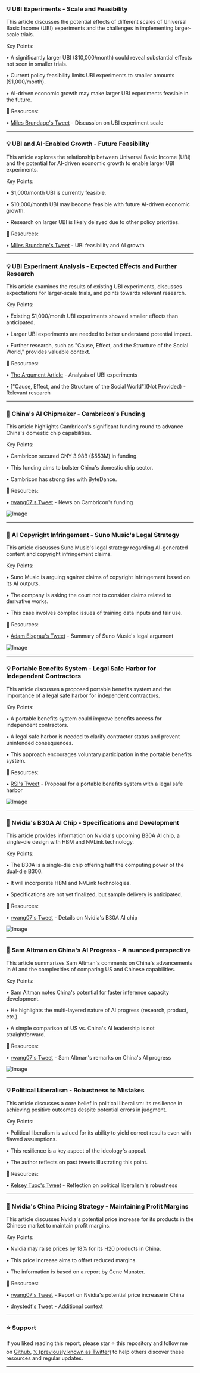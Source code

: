 ### 💡 UBI Experiments - Scale and Feasibility

This article discusses the potential effects of different scales of Universal Basic Income (UBI) experiments and the challenges in implementing larger-scale trials.

Key Points:

• A significantly larger UBI ($10,000/month) could reveal substantial effects not seen in smaller trials.


• Current policy feasibility limits UBI experiments to smaller amounts ($1,000/month).


• AI-driven economic growth may make larger UBI experiments feasible in the future.


🔗 Resources:

• [Miles Brundage's Tweet](https://x.com/Miles_Brundage/status/1957959898815426678) - Discussion on UBI experiment scale


---
### 💡 UBI and AI-Enabled Growth - Future Feasibility

This article explores the relationship between Universal Basic Income (UBI) and the potential for AI-driven economic growth to enable larger UBI experiments.

Key Points:

• $1,000/month UBI is currently feasible.


• $10,000/month UBI may become feasible with future AI-driven economic growth.


• Research on larger UBI is likely delayed due to other policy priorities.


🔗 Resources:

• [Miles Brundage's Tweet](https://x.com/Miles_Brundage/status/1957960576182939650) -  UBI feasibility and AI growth


---
### 💡 UBI Experiment Analysis - Expected Effects and Further Research

This article examines the results of existing UBI experiments, discusses expectations for larger-scale trials, and points towards relevant research.

Key Points:

• Existing $1,000/month UBI experiments showed smaller effects than anticipated.


• Larger UBI experiments are needed to better understand potential impact.


• Further research, such as "Cause, Effect, and the Structure of the Social World," provides valuable context.


🔗 Resources:

• [The Argument Article](https://theargumentmag.com/p/giving-people-money-helped-less-than…) - Analysis of UBI experiments


• ["Cause, Effect, and the Structure of the Social World"](Not Provided) - Relevant research


---
### 🤖 China's AI Chipmaker - Cambricon's Funding

This article highlights Cambricon's significant funding round to advance China's domestic chip capabilities.

Key Points:

• Cambricon secured CNY 3.98B ($553M) in funding.


• This funding aims to bolster China's domestic chip sector.


• Cambricon has strong ties with ByteDance.


🔗 Resources:

• [rwang07's Tweet](https://x.com/rwang07/status/1957952897208954921) - News on Cambricon's funding


![Image](https://pbs.twimg.com/media/GywKp_SXkAAKtuY?format=png&name=small)


---
### 🤖 AI Copyright Infringement - Suno Music's Legal Strategy

This article discusses Suno Music's legal strategy regarding AI-generated content and copyright infringement claims.

Key Points:

• Suno Music is arguing against claims of copyright infringement based on its AI outputs.


• The company is asking the court not to consider claims related to derivative works.


• This case involves complex issues of training data inputs and fair use.


🔗 Resources:

• [Adam Eisgrau's Tweet](https://x.com/AdamEisgrau/status/1957837078764630026) - Summary of Suno Music's legal argument


![Image](https://pbs.twimg.com/media/GyuicrHacAEttlC?format=png&name=small)


---
### 💡 Portable Benefits System - Legal Safe Harbor for Independent Contractors

This article discusses a proposed portable benefits system and the importance of a legal safe harbor for independent contractors.

Key Points:

• A portable benefits system could improve benefits access for independent contractors.


• A legal safe harbor is needed to clarify contractor status and prevent unintended consequences.


• This approach encourages voluntary participation in the portable benefits system.


🔗 Resources:

• [RSI's Tweet](https://x.com/RSI/status/1957830023764689332) - Proposal for a portable benefits system with a legal safe harbor


![Image](https://pbs.twimg.com/media/GyucB7qWQAA-Cha?format=jpg&name=small)


---
### 🤖 Nvidia's B30A AI Chip - Specifications and Development

This article provides information on Nvidia's upcoming B30A AI chip, a single-die design with HBM and NVLink technology.

Key Points:

• The B30A is a single-die chip offering half the computing power of the dual-die B300.


• It will incorporate HBM and NVLink technologies.


• Specifications are not yet finalized, but sample delivery is anticipated.


🔗 Resources:

• [rwang07's Tweet](https://x.com/rwang07/status/1957759693457064155) -  Details on Nvidia's B30A AI chip


![Image](https://pbs.twimg.com/media/GytbFQcXMAAJtXM?format=jpg&name=small)


---
### 🤖 Sam Altman on China's AI Progress - A nuanced perspective

This article summarizes Sam Altman's comments on China's advancements in AI and the complexities of comparing US and Chinese capabilities.

Key Points:

• Sam Altman notes China's potential for faster inference capacity development.


• He highlights the multi-layered nature of AI progress (research, product, etc.).


• A simple comparison of US vs. China's AI leadership is not straightforward.


🔗 Resources:

• [rwang07's Tweet](https://x.com/rwang07/status/1957758234200064001) - Sam Altman's remarks on China's AI progress


![Image](https://pbs.twimg.com/media/GytaiFOXIAAfeUT?format=jpg&name=small)


---
### 💡 Political Liberalism - Robustness to Mistakes

This article discusses a core belief in political liberalism: its resilience in achieving positive outcomes despite potential errors in judgment.

Key Points:

• Political liberalism is valued for its ability to yield correct results even with flawed assumptions.


• This resilience is a key aspect of the ideology's appeal.


• The author reflects on past tweets illustrating this point.


🔗 Resources:


• [Kelsey Tuoc's Tweet](https://x.com/KelseyTuoc/status/1957478236407140720) - Reflection on political liberalism's robustness


---
### 🤖 Nvidia's China Pricing Strategy - Maintaining Profit Margins

This article discusses Nvidia's potential price increase for its products in the Chinese market to maintain profit margins.

Key Points:

• Nvidia may raise prices by 18% for its H20 products in China.


• This price increase aims to offset reduced margins.


• The information is based on a report by Gene Munster.


🔗 Resources:

• [rwang07's Tweet](https://x.com/rwang07/status/1957609392787865628) - Report on Nvidia's potential price increase in China


• [dnystedt's Tweet](https://x.com/dnystedt/status/1957600027792273647) - Additional context


---

### ⭐️ Support

If you liked reading this report, please star ⭐️ this repository and follow me on [Github](https://github.com/Drix10), [𝕏 (previously known as Twitter)](https://x.com/DRIX_10_) to help others discover these resources and regular updates.

---